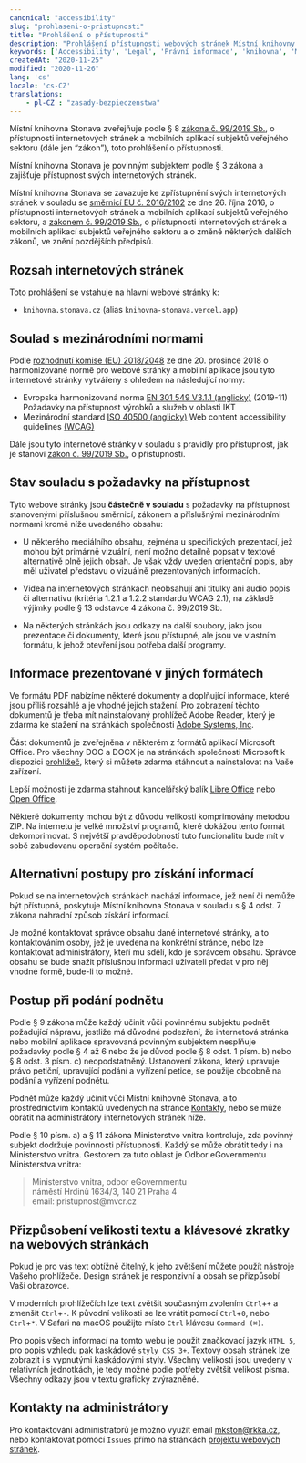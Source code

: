 ```yaml
---
canonical: "accessibility"
slug: "prohlaseni-o-pristupnosti"
title: "Prohlášení o přístupnosti"
description: "Prohlášení přístupnosti webových stránek Místní knihovny Stonava. Konformace ke standardům, vyjímky a jejich zdůvodnění."
keywords: ['Accessibility', 'Legal', 'Právní informace', 'knihovna', 'Místní knihovna Stonava']
createdAt: "2020-11-25"
modified: "2020-11-26"
lang: 'cs'
locale: 'cs-CZ'
translations:
    - pl-CZ : "zasady-bezpieczenstwa" 
---
```


Místní knihovna Stonava zveřejňuje podle § 8 [zákona č. 99/2019 Sb.](https://www.zakonyprolidi.cz/cs/2019-99), o přístupnosti internetových stránek a mobilních aplikací subjektů veřejného sektoru (dále jen “zákon”), toto prohlášení o přístupnosti.

Místní knihovna Stonava je povinným subjektem podle § 3 zákona a zajišťuje přístupnost svých internetových stránek.

Místní knihovna Stonava se zavazuje ke zpřístupnění svých internetových stránek v souladu se [směrnicí EU č. 2016/2102](https://eur-lex.europa.eu/legal-content/CS/TXT/?uri=CELEX%3A32016L2102) ze dne 26. října 2016, o přístupnosti internetových stránek a mobilních aplikací subjektů veřejného sektoru, a [zákonem č. 99/2019 Sb.](https://www.zakonyprolidi.cz/cs/2019-99), o přístupnosti internetových stránek a mobilních aplikací subjektů veřejného sektoru a o změně některých dalších zákonů, ve znění pozdějších předpisů.

## Rozsah internetových stránek
Toto prohlášení se vstahuje na hlavní webové stránky k:
- `knihovna.stonava.cz` (alias `knihovna-stonava.vercel.app`)

## Soulad s mezinárodními normami
Podle [rozhodnutí komise (EU) 2018/2048](https://eur-lex.europa.eu/legal-content/CS/TXT/?uri=CELEX:32018D2048&from=ES) ze dne 20. prosince 2018 o harmonizované normě pro webové stránky a mobilní aplikace jsou tyto internetové stránky vytvářeny s ohledem na následující normy:

- Evropská harmonizovaná norma [EN 301 549 V3.1.1 (anglicky)](https://www.etsi.org/deliver/etsi_en/301500_301599/301549/03.01.01_60/en_301549v030101p.pdf) (2019-11) Požadavky na přístupnost výrobků a služeb v oblasti IKT
- Mezinárodní standard [ISO 40500 (anglicky)](https://www.iso.org/standard/58625.html) Web content accessibility guidelines [(WCAG)]()

Dále jsou tyto internetové stránky v souladu s pravidly pro přístupnost, jak je stanoví [zákon č. 99/2019 Sb.](https://www.zakonyprolidi.cz/cs/2019-99), o přístupnosti.

## Stav souladu s požadavky na přístupnost
Tyto webové stránky jsou **částečně v souladu** s požadavky na přístupnost stanovenými příslušnou směrnicí,
zákonem a příslušnými mezinárodními normami kromě níže uvedeného obsahu:

- U některého mediálního obsahu, zejména u specifických prezentací, jež mohou být primárně vizuální, není možno detailně popsat v textové alternativě plně jejich obsah. Je však vždy uveden orientační popis, aby měl uživatel představu o vizuálně prezentovaných informacích.

- Videa na internetových stránkách neobsahují ani titulky ani audio popis či alternativu 
(kritéria 1.2.1 a 1.2.2 standardu WCAG 2.1), na základě výjimky podle § 13 odstavce 4 zákona č. 99/2019 Sb.

- Na některých stránkách jsou odkazy na další soubory, jako jsou prezentace či dokumenty, 
které jsou přístupné, ale jsou ve vlastním formátu, k jehož otevření jsou potřeba další programy.

## Informace prezentované v jiných formátech
Ve formátu PDF nabízíme některé dokumenty a doplňující informace, které jsou příliš rozsáhlé a je vhodné jejich stažení. Pro zobrazení těchto dokumentů je třeba mít nainstalovaný prohlížeč Adobe Reader, který je zdarma ke stažení na stránkách společnosti [Adobe Systems, Inc](https://get.adobe.com/reader/).

Část dokumentů je zveřejněna v některém z formátů aplikací Microsoft Office. Pro všechny DOC a DOCX je na stránkách společnosti Microsoft k dispozici [prohlížeč](https://support.office.com/cs-cz/article/microsoft-office-word-viewer-b1772025-1ce0-4a66-ade9-154303e2a3ca), který si můžete zdarma stáhnout a nainstalovat na Vaše zařízení.

Lepší možností je zdarma stáhnout kancelářský balík [Libre Office](https://cs.libreoffice.org/download/) nebo [Open Office](http://www.openoffice.org/download/index.html).

Některé dokumenty mohou být z důvodu velikosti komprimovány metodou ZIP. Na internetu je velké množství programů, které dokážou tento formát dekomprimovat. S největší pravděpodobností tuto funcionalitu bude mít v sobě zabudovanu operační systém počítače.

## Alternativní postupy pro získání informací
Pokud se na internetových stránkách nachází informace, jež není či nemůže být přístupná, poskytuje Místní knihovna Stonava v souladu s § 4 odst. 7 zákona náhradní způsob získání informací.

Je možné kontaktovat správce obsahu dané internetové stránky, a to kontaktováním osoby, jež je uvedena na konkrétní stránce, nebo lze kontaktovat administrátory, kteří mu sdělí, kdo je správcem obsahu. Správce obsahu se bude snažit příslušnou informaci uživateli předat v pro něj vhodné formě, bude-li to možné.

## Postup při podání podnětu
Podle § 9 zákona může každý učinit vůči povinnému subjektu podnět požadující nápravu, jestliže má důvodné podezření, že internetová stránka nebo mobilní aplikace spravovaná povinným subjektem nesplňuje požadavky podle § 4 až 6 nebo že je důvod podle § 8 odst. 1 písm. b) nebo § 8 odst. 3 písm. c) neopodstatněný. Ustanovení zákona, který upravuje právo petiční, upravující podání a vyřízení petice, se použije obdobně na podání a vyřízení podnětu.

Podnět může každý učinit vůči Místní knihovně Stonava, a to prostřednictvím kontaktů 
uvedených na stránce [Kontakty](/kontakty), nebo se může obrátit na administrátory internetových stránek níže.

Podle § 10 písm. a) a § 11 zákona Ministerstvo vnitra kontroluje, zda povinný subjekt dodržuje povinnosti přístupnosti. Každý se může obrátit tedy i na Ministerstvo vnitra. Gestorem za tuto oblast je Odbor eGovernmentu Ministerstva vnitra:

<blockquote>
    <div>Ministerstvo vnitra, odbor eGovernmentu</div>
    <div>náměstí Hrdinů 1634/3, 140 21 Praha 4</div>
    <div>email: pristupnost@mvcr.cz</div>
</blockquote>

## Přizpůsobení velikosti textu a klávesové zkratky na webových stránkách
Pokud je pro vás text obtížně čitelný, k jeho zvětšení můžete použít nástroje Vašeho prohlížeče. Design stránek je responzivní a obsah se přizpůsobí Vaší obrazovce.

<!--Velikost textu lze zvětšit klikem na tlačítko A+ na úvodu každého textu. -->

V moderních prohlížečích lze text zvětšit současným zvolením `Ctrl`+`+` a zmenšít `Ctrl`+`-`. K původní velikosti se lze vrátit pomocí `Ctrl`+`0`, nebo `Ctrl`+`*`. V Safari na macOS použijte místo `Ctrl` klávesu `Command (⌘)`.

Pro popis všech informací na tomto webu je použit značkovací jazyk `HTML 5`, pro popis vzhledu pak kaskádové `styly CSS 3+`. Textový obsah stránek lze zobrazit i s vypnutými kaskádovými styly. Všechny velikosti jsou uvedeny v relativních jednotkách, je tedy možné podle potřeby zvětšit velikost písma. Všechny odkazy jsou v textu graficky zvýrazněné.

## Kontakty na administrátory
Pro kontaktování administratorů je možno využít email [mkston@rkka.cz](mailto:mkston@rkka.cz), nebo kontaktovat pomocí `Issues` přímo na stránkách [projektu webových stránek](https://github.com/michto01/knihovna.stonava.cz).
